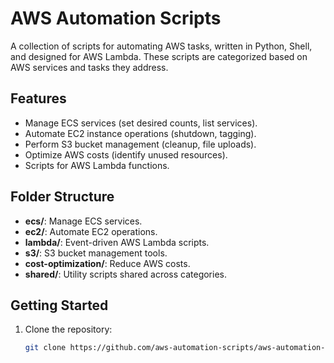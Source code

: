 # AWS Automation Scripts

A collection of scripts for automating AWS tasks, written in Python, Shell, and designed for AWS Lambda. These scripts are categorized based on AWS services and tasks they address.

## Features
- Manage ECS services (set desired counts, list services).
- Automate EC2 instance operations (shutdown, tagging).
- Perform S3 bucket management (cleanup, file uploads).
- Optimize AWS costs (identify unused resources).
- Scripts for AWS Lambda functions.

## Folder Structure
- **ecs/**: Manage ECS services.
- **ec2/**: Automate EC2 operations.
- **lambda/**: Event-driven AWS Lambda scripts.
- **s3/**: S3 bucket management tools.
- **cost-optimization/**: Reduce AWS costs.
- **shared/**: Utility scripts shared across categories.

## Getting Started
1. Clone the repository:
   ```bash
   git clone https://github.com/aws-automation-scripts/aws-automation-scripts.git
